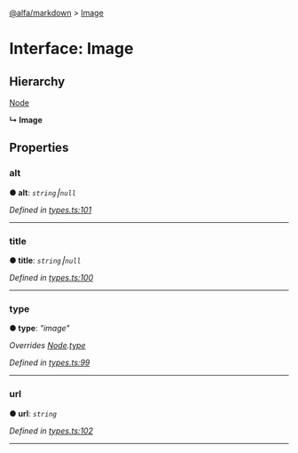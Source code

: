 [@alfa/markdown](../README.md) > [Image](../interfaces/image.md)

# Interface: Image

## Hierarchy

[Node](node.md)

**↳ Image**

## Properties

<a id="alt"></a>

### alt

**● alt**: _`string`⎮`null`_

_Defined in [types.ts:101](https://github.com/Siteimprove/alfa/blob/master/packages/markdown/src/types.ts#L101)_

---

<a id="title"></a>

### title

**● title**: _`string`⎮`null`_

_Defined in [types.ts:100](https://github.com/Siteimprove/alfa/blob/master/packages/markdown/src/types.ts#L100)_

---

<a id="type"></a>

### type

**● type**: _"image"_

_Overrides [Node](node.md).[type](node.md#type)_

_Defined in [types.ts:99](https://github.com/Siteimprove/alfa/blob/master/packages/markdown/src/types.ts#L99)_

---

<a id="url"></a>

### url

**● url**: _`string`_

_Defined in [types.ts:102](https://github.com/Siteimprove/alfa/blob/master/packages/markdown/src/types.ts#L102)_

---
